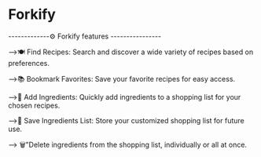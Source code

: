 # Forkify

-------------⚙️ Forkify features ----------------

 -->🍽️  Find Recipes: Search and discover a wide variety of recipes based on preferences.

 -->📚 Bookmark Favorites: Save your favorite recipes for easy access.

 -->🛒 Add Ingredients: Quickly add ingredients to a shopping list for your chosen recipes.

 -->📝 Save Ingredients List: Store your customized shopping list for future use.

--> 🗑️"Delete ingredients from the shopping list, individually or all at once.